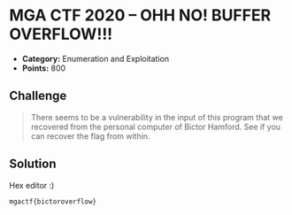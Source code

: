 # MGA CTF 2020 – OHH NO! BUFFER OVERFLOW!!!

* **Category:** Enumeration and Exploitation
* **Points:** 800

## Challenge

> There seems to be a vulnerability in the input of this program that we recovered from the personal computer 
of Bictor Hamford. See if you can recover the flag from within.

## Solution

Hex editor :)

```
mgactf{bictoroverflow}
```